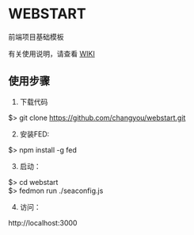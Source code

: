 WEBSTART
========
前端项目基础模板

有关使用说明，请查看 [WIKI](https://github.com/changyou/webstart/wiki)

## 使用步骤

1. 下载代码
  
  $> git clone https://github.com/changyou/webstart.git

2. 安装FED:

  $> npm install -g fed

3. 启动：

  $> cd webstart  
  $> fedmon run ./seaconfig.js

4. 访问：

  http://localhost:3000

